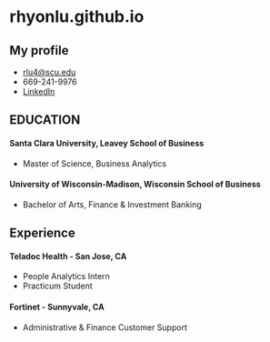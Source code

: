 # rhyonlu.github.io

## My profile
- rlu4@scu.edu
- 669-241-9976
- [LinkedIn](https://www.linkedin.com/in/rhyon-lu-a412a81b6/)


## EDUCATION
#### Santa Clara University, Leavey School of Business
- Master of Science, Business Analytics

#### University of Wisconsin-Madison, Wisconsin School of Business
- Bachelor of Arts, Finance & Investment Banking

## Experience
#### Teladoc Health - San Jose, CA
- People Analytics Intern
- Practicum Student

#### Fortinet - Sunnyvale, CA
- Administrative & Finance Customer Support


